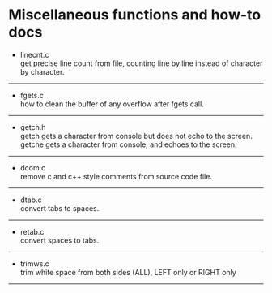# Miscellaneous functions and how-to docs

- linecnt.c\
get precise line count from file, counting line by line instead of character by character.
---
- fgets.c\
how to clean the buffer of any overflow after fgets call.
---
- getch.h\
getch gets a character from console but does not echo to the screen.\
getche gets a character from console, and echoes to the screen.
---
- dcom.c\
remove c and c++ style comments from source code file.
---
- dtab.c\
convert tabs to spaces.
---
- retab.c\
convert spaces to tabs.
---
- trimws.c\
trim white space from both sides (ALL), LEFT only or RIGHT only
---